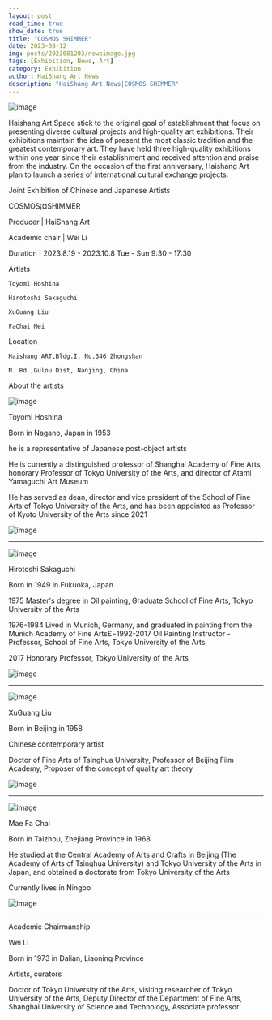 ```yaml
---
layout: post
read_time: true
show_date: true
title: "COSMOS SHIMMER"
date: 2023-08-12
img: posts/2023081203/newsimage.jpg
tags: [Exhibition, News, Art]
category: Exhibition
author: HaiShang Art News
description: "HaiShang Art News|COSMOS SHIMMER"
---
```


![image](./assets/img/posts/2023081203/newsimage.jpg)

Haishang Art Space stick to the original goal of establishment that focus on presenting diverse cultural projects and high-quality art exhibitions. Their exhibitions maintain the idea of present the most classic tradition and the greatest contemporary art. They have held three high-quality exhibitions within one year since their establishment and received attention and praise from the industry. On the occasion of the first anniversary, Haishang Art plan to launch a series of international cultural exchange projects.

Joint Exhibition of Chinese and Japanese Artists 

COSMOS¡¤SHIMMER 

Producer | HaiShang Art

Academic chair | Wei Li

Duration | 2023.8.19 - 2023.10.8 Tue - Sun 9:30 - 17:30
 
Artists

    Toyomi Hoshina 

    Hirotoshi Sakaguchi   

    XuGuang Liu    

    FaChai Mei     

Location

    Haishang ART,Bldg.I, No.346 Zhongshan

    N. Rd.,Gulou Dist, Nanjing, China

About the artists

![image](./assets/img/posts/2023081203/newsimage-2.png)

Toyomi Hoshina

Born in Nagano, Japan in 1953

 he is a representative of Japanese post-object artists

He is currently a distinguished professor of Shanghai Academy of Fine Arts, honorary Professor of Tokyo University of the Arts, and director of Atami Yamaguchi Art Museum

He has served as dean, director and vice president of the School of Fine Arts of Tokyo University of the Arts, and has been appointed as Professor of Kyoto University of the Arts since 2021

![image](./assets/img/posts/2023081203/newsimage-3.jpg)

***

![image](./assets/img/posts/2023081203/newsimage-4.jpg)

Hirotoshi Sakaguchi

Born in 1949 in Fukuoka, Japan

1975 Master's degree in Oil painting, Graduate School of Fine Arts, Tokyo University of the Arts

1976-1984 Lived in Munich, Germany, and graduated in painting from the Munich Academy of Fine Arts£¬1992-2017 Oil Painting Instructor - Professor, School of Fine Arts, Tokyo University of the Arts

2017 Honorary Professor, Tokyo University of the Arts

![image](./assets/img/posts/2023081203/newsimage-5.jpg)

***

![image](./assets/img/posts/2023081203/newsimage-6.png)

XuGuang Liu

Born in Beijing in 1958

Chinese contemporary artist

Doctor of Fine Arts of Tsinghua University, Professor of Beijing Film Academy, Proposer of the concept of quality art theory

![image](./assets/img/posts/2023081203/newsimage-7.jpg)

***

![image](./assets/img/posts/2023081203/newsimage-8.jpg)

Mae Fa Chai

Born in Taizhou, Zhejiang Province in 1968

He studied at the Central Academy of Arts and Crafts in Beijing (The Academy of Arts of Tsinghua University) and Tokyo University of the Arts in Japan, and obtained a doctorate from Tokyo University of the Arts

Currently lives in Ningbo 

![image](./assets/img/posts/2023081203/newsimage-9.jpg)

***

Academic Chairmanship

Wei Li 

Born in 1973 in Dalian, Liaoning Province

Artists, curators

Doctor of Tokyo University of the Arts, visiting researcher of Tokyo University of the Arts, Deputy Director of the Department of Fine Arts, Shanghai University of Science and Technology, Associate professor
